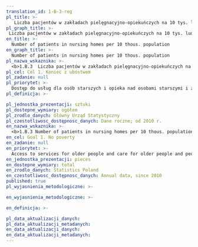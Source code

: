 ```yaml
---
translation_id: 1-B-3-reg
pl_title: >-
   Liczba pacjentów w zakładach pielęgnacyjno-opiekuńczych na 10 tys. ludności
pl_graph_title: >-
 Liczba pacjentów w zakładach pielęgnacyjno-opiekuńczych na 10 tys. ludności
en_title: >-
  Number of patients in nursing homes per 10 thous. population
en_graph_title: >-
  Number of patients in nursing homes per 10 thous. population
pl_nazwa_wskaznika: >-
  <b>1.B.3  Liczba pacjentów w zakładach pielęgnacyjno-opiekuńczych na 10 tys. ludności</b>
pl_cel: Cel 1. Koniec z ubóstwem
pl_zadanie: null
pl_priorytet: >-
  Dostęp do usług dla osób starszych i opieka nad osobami starszymi i z niepełnosprawnościami
pl_definicja: >-

pl_jednostka_prezentacji: sztuki
pl_dostepne_wymiary: ogółem
pl_zrodlo_danych: Główny Urząd Statystyczny
pl_czestotliwosc_dostępnosc_danych: Dane roczne; od 2010 r.
en_nazwa_wskaznika: >-
  <b>1.B.3 Number of patients in nursing homes per 10 thous. population</b>
en_cel: Goal 1. No poverty
en_zadanie: null
en_priorytet: >-
  Access to services for older people and care for older people and people with disabilities
en_jednostka_prezentacji: pieces
en_dostepne_wymiary: total
en_zrodlo_danych: Statistics Poland
en_czestotliwosc_dostępnosc_danych: Annual data, since 2010
published: true
pl_wyjasnienia_metodologiczne: >-

en_wyjasnienia_metodologiczne: >-

en_definicja: >-

pl_data_aktualizacji_danych:
pl_data_aktualizacji_metadanych:
en_data_aktualizacji_danych:
en_data_aktualizacji_metadanych:
---
```

